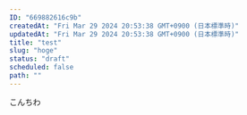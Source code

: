 ```yaml
---
ID: "669882616c9b"
createdAt: "Fri Mar 29 2024 20:53:38 GMT+0900 (日本標準時)"
updatedAt: "Fri Mar 29 2024 20:53:38 GMT+0900 (日本標準時)"
title: "test"
slug: "hoge"
status: "draft"
scheduled: false
path: ""
---
```

こんちわ